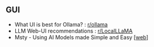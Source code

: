 ## GUI

- What UI is best for Ollama? : [r/ollama](https://www.reddit.com/r/ollama/comments/1gywyih/what_ui_is_best_for_ollama/)
- LLM Web-UI recommendations : [r/LocalLLaMA](https://www.reddit.com/r/LocalLLaMA/comments/1847qt6/llm_webui_recommendations/)
- Msty - Using AI Models made Simple and Easy [[web](https://msty.app/)]
